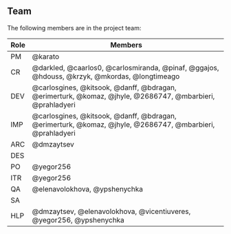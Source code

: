## Team

The following members are in the project team:

Role | Members
---|---
PM | @karato
CR | @darkled, @caarlos0, @carlosmiranda, @pinaf, @ggajos, @hdouss, @krzyk, @mkordas, @longtimeago
DEV | @carlosgines, @kitsook, @danff, @bdragan, @erimerturk, @komaz, @jhyle, @2686747, @mbarbieri, @prahladyeri
IMP | @carlosgines, @kitsook, @danff, @bdragan, @erimerturk, @komaz, @jhyle, @2686747, @mbarbieri, @prahladyeri
ARC | @dmzaytsev
DES | 
PO | @yegor256
ITR | @yegor256
QA | @elenavolokhova, @ypshenychka
SA | 
HLP | @dmzaytsev, @elenavolokhova, @vicentiuveres, @yegor256, @ypshenychka
